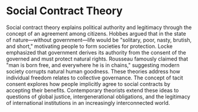 # Social Contract Theory

Social contract theory explains political authority and legitimacy through the concept of an agreement among citizens. Hobbes argued that in the state of nature—without government—life would be "solitary, poor, nasty, brutish, and short," motivating people to form societies for protection. Locke emphasized that government derives its authority from the consent of the governed and must protect natural rights. Rousseau famously claimed that "man is born free, and everywhere he is in chains," suggesting modern society corrupts natural human goodness. These theories address how individual freedom relates to collective governance. The concept of tacit consent explores how people implicitly agree to social contracts by accepting their benefits. Contemporary theorists extend these ideas to questions of global justice, intergenerational obligations, and the legitimacy of international institutions in an increasingly interconnected world.
